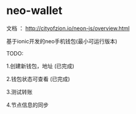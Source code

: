 # neo-wallet

文档 ：
http://cityofzion.io/neon-js/overview.html

基于ionic开发的neo手机钱包(最小可运行版本)

TODO:

1.创建新钱包，地址 (已完成)

2.钱包状态可查看 (已完成)

3.测试转账

4.节点信息的同步
